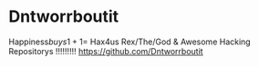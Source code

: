 # Dntworrboutit
Happiness$buys 1+1=$ Hax4us Rex/The/God &amp; Awesome Hacking Repositorys 
!!!!!!!!!
https://github.com/Dntworrboutit
